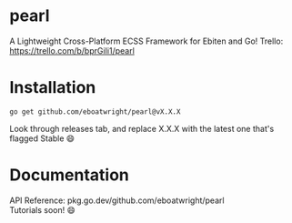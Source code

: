# pearl
 A Lightweight Cross-Platform ECSS Framework for Ebiten and Go!
 Trello: https://trello.com/b/bprGiIi1/pearl

# Installation
```
go get github.com/eboatwright/pearl@vX.X.X
```
 Look through releases tab, and replace X.X.X with the latest one that's flagged Stable :smile:

# Documentation
 API Reference: pkg.go.dev/github.com/eboatwright/pearl<br />
 Tutorials soon! :smile: